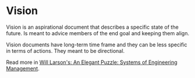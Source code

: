 # Vision
Vision is an aspirational document that describes a specific state of the future. Is meant to advice members of the end goal and keeping them align.

Vision documents have long-term time frame and they can be less specific in terms of actions. They meant to be directional.

Read more in [Will Larson's: An Elegant Puzzle: Systems of Engineering Management](https://www.amazon.com/Elegant-Puzzle-Systems-Engineering-Management/dp/1732265186).
